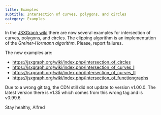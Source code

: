 ```yaml
---
title: Examples
subtitle: Intersection of curves, polygons, and circles
category: Examples
---
```


In the [JSXGraph wiki](https://jsxgraph.org/wiki) there are now several examples for intersection of curves, polygons, and circles. The clipping algorithm is an implementation of the *Greiner-Hormann algorithm*. Please, report failures.

The new examples are:

* <https://jsxgraph.org/wiki/index.php/Intersection_of_circles>
* <https://jsxgraph.org/wiki/index.php/Intersection_of_curves_I>
* <https://jsxgraph.org/wiki/index.php/Intersection_of_curves_II>
* <https://jsxgraph.org/wiki/index.php/Intersection_of_functiongraphs>

Due to a wrong git tag, the CDN still did not update to version v1.00.0. 
The latest version there is v1.35 which comes from this wrong tag and is v0.99.6.

Stay healthy,
Alfred


